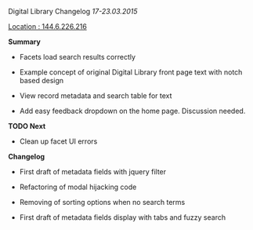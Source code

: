 Digital Library Changelog
*17-23.03.2015*


[Location : 144.6.226.216](http://144.6.226.216)


**Summary**

* Facets load search results correctly

* Example concept of original Digital Library front page text with notch based design

* View record metadata and search table for text

* Add easy feedback dropdown on the home page.  Discussion needed.


**TODO Next**

* Clean up facet UI errors


**Changelog**


* First draft of metadata fields with jquery filter

* Refactoring of modal hijacking code

* Removing of sorting options when no search terms

* First draft of metadata fields display with tabs and fuzzy search